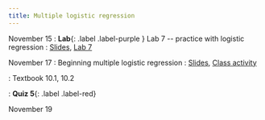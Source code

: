 ```yaml
---
title: Multiple logistic regression
---
```


November 15
: **Lab**{: .label .label-purple } Lab 7 -- practice with logistic regression
  : [Slides](https://sta112-f21.github.io/slides/lecture_35.html), [Lab 7](https://sta112-f21.github.io/labs/lab_7.html)

November 17
: Beginning multiple logistic regression
  : [Slides](https://sta112-f21.github.io/slides/lecture_36.html), [Class activity](https://sta112-f21.github.io/class_activities/ca_lecture_36.html)
  
: Textbook 10.1, 10.2

: **Quiz 5**{: .label .label-red}


November 19
